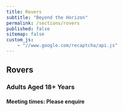 ```yaml
---
title: Rovers
subtitle: "Beyond the Horizon"
permalink: /sections/rovers
published: false
sitemap: false
custom_js:
    - "//www.google.com/recaptcha/api.js"
---
```


## Rovers
### Adults Aged 18+ Years
#### Meeting times: Please enquire
